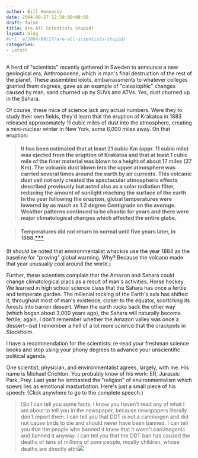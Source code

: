 ```yaml
---
author: Bill Hennessy
date: 2004-08-27 12:59:00+00:00
draft: false
title: Are All Scientists Stupid?
layout: blog
#url: e/2004/08/27/are-all-scientists-stupid/
categories:
- Latest
---
```


A herd of "scientists" recently gathered in Sweden to announce a new geological era, Anthropocene, which is man's final destruction of the rest of the planet. These assembled idiots, embarrassments to whatever colleges granted them degrees, gave as an example of "catastophic" changes caused by man, sand churned up by SUVs and ATVs. Yes, dust churned up in the Sahara. 

  


Of course, these mice of science lack any actual numbers. Were they to study their own fields, they'd learn that the eruption of Krakatoa in 1883 released approxomately 11 cubic miles of dust into the atmosphere, creating a mini-nuclear winter in New York, some 6,000 miles away. On that eruption:

  


>   

> 
> #### It has been estimated that at least 21 cubic Km (appr. 11 cubic mile) was ejected from the eruption of Krakatoa and that at least 1 cubic mile of the finer material was blown to a height of about 17 miles (27 Km). The volcanic dust blown into the upper atmosphere was carried several times around the earth by air currents. This volcanic dust veil not only created the spectacular atmospheric effects described previously but acted also as a solar radiation filter, reducing the amount of sunlight reaching the surface of the earth. In the year following the eruption, global temperatures were lowered by as much as 1.2 degree Centigrade on the average. Weather patterns continued to be chaotic for years and there were major climatological changes which affected the entire globe.
> 
>   

> 
> #### Temperatures did not return to normal until five years later, in 1888.[***](https://www.drgeorgepc.com/Vocano1883Krakatoa.html)
> 
> 

  


(It should be noted that environmentalist whackos use the year 1884 as the baseline for "proving" global warming. Why? Because the volcano made that year unusually cool around the world.)

  


Further, these scientists complain that the Amazon and Sahara could change climatological placs as a result of man's activities. Horse hockey. We learned in high school science class that the Sahara has once a fertile and temperate garden. The millenial rocking of the Earth's axis has shifted it, throughout most of man's existence, closer to the equator, scortching its forests into barren dessert. When the earth rocks back the other way (which began about 3,000 years ago), the Sahara will naturally become fertile, again. I don't remember whether the Amazon valley was once a dessert--but I remember a hell of a lot more science that the crackpots in Stockholm.

  


I have a recommendation for the scientists: re-read your freshman science books and stop using your phony degrees to advance your unscientific political agenda.

  


One scientist, physician, and environmentalist agrees, largely, with me. His name is Michael Crichton. You probably know of his work: ER, Jurassic Park, Prey. Last year he lambasted the "religion" of environmentalism which spews lies as emotional masturbation. Here's just a small piece of his speech: (Click anywhere to go to the complete speech.)

  


>   

> 
> [So I can tell you some facts. I know you haven't read any of what I am about to tell you in the newspaper, because newspapers literally don't report them. I can tell you that DDT is not a carcinogen and did not cause birds to die and should never have been banned. I can tell you that the people who banned it knew that it wasn't carcinogenic and banned it anyway. I can tell you that the DDT ban has caused the deaths of tens of millions of poor people, mostly children, whose deaths are directly attri![](https://blog.billhennessy.com/aggbug.aspx?PostID=621)

